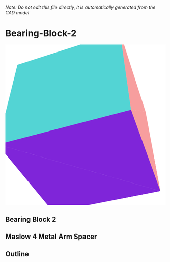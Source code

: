 ###### Note: Do not edit this file directly, it is automatically generated from the CAD model

# Bearing-Block-2

![](/project.svg)

## Bearing Block 2


## Maslow 4 Metal Arm Spacer


## Outline


